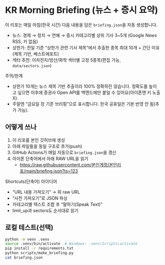 # KR Morning Briefing (뉴스 + 증시 요약)

이 리포는 매일 아침(한국 시간) 다음 내용을 담은 `briefing.json`을 자동 생성합니다.
- 뉴스: 경제 → 정치 → 연예 → 증시 카테고리별 상위 기사 3~5개 (Google News RSS, 키 없음)
- 상한가: 전일 기준 “상한가 관련 기사 제목”에서 추출한 종목 최대 10개 + 간단 이유(제목 기반, 베스트에포트)
- 섹터 추천: 이차전지/방산/화학 섹터별 고정 5종목(편집 가능, `data/sectors.json`)

주의/한계
- 상한가 10개는 뉴스 제목 기반 추출이라 100% 정확하진 않습니다. 정확도를 높이고 싶으면 이후에 증권사 Open API를 백엔드에만 붙일 수 있어요(아이폰엔 키 노출 X).
- 주말엔 “금요일 장 기준 브리핑”으로 표시합니다. 한국 공휴일은 기본 반영 안 됨(추가 가능).

## 어떻게 쓰나
1) 이 리포를 본인 깃허브에 생성
2) 아래 파일들을 동일 구조로 추가(push)
3) GitHub Actions가 매일 자동으로 `briefing.json`을 갱신
4) 아이폰 단축어에서 아래 RAW URL을 읽기
   - https://raw.githubusercontent.com/본인계정/본인리포/main/briefing.json?ts=123

Shortcuts(단축어) 아이디어
- “URL 내용 가져오기” → 위 raw URL
- “사전 가져오기”로 JSON 파싱
- 카테고리별 텍스트 조합 후 “말하기(Speak Text)”
- limit_up과 sectors도 순서대로 읽기

## 로컬 테스트(선택)
```bash
python -m venv .venv
source .venv/bin/activate  # Windows: .venv\Scripts\activate
pip install -r requirements.txt
python scripts/make_briefing.py
cat briefing.json
